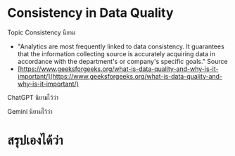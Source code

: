 # Consistency in Data Quality

Topic Consistency
นืยาม
- "Analytics are most frequently linked to data consistency. It guarantees that the information collecting source is
  accurately acquiring data in accordance with the department's or company's specific goals."
Source
- [https://www.geeksforgeeks.org/what-is-data-quality-and-why-is-it-important/](https://www.geeksforgeeks.org/what-is-data-quality-and-why-is-it-important/)

ChatGPT
นิยามไว้ว่า

Gemini
นิยามไว้ว่า

# สรุปเองได้ว่า

